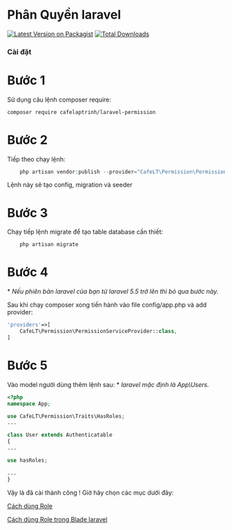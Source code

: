 # Phân Quyền laravel


[![Latest Version on Packagist](https://img.shields.io/packagist/v/cafelaptrinh/laravel-role.svg?style=flat-square)](https://packagist.org/packages/cafelaptrinh/laravel-role)
[![Total Downloads](https://img.shields.io/packagist/dt/cafelaptrinh/laravel-role.svg?style=flat-square)](https://packagist.org/packages/cafelaptrinh/laravel-role)

### Cài đặt

# Bước 1
Sử dụng câu lệnh composer require:

```bash
composer require cafelaptrinh/laravel-permission
```


# Bước 2
Tiếp theo chạy lệnh:
``` php
    php artisan vendor:publish --provider="CafeLT\Permission\PermissionServiceProvider"
```
Lệnh này sẽ tạo config, migration và seeder

# Bước 3
Chạy tiếp lệnh migrate để tạo table database cần thiết:
```php
    php artisan migrate
```


# Bước 4
\* *Nếu phiên bản laravel của bạn từ laravel 5.5 trở lên thì bỏ qua bước này.*

Sau khi chạy composer xong tiến hành vào file config/app.php và add provider:

```php
'providers'=>[
    CafeLT\Permission\PermissionServiceProvider::class,
]
```

# Bước 5
Vào model người dùng thêm lệnh sau:
 \* *laravel mặc định là App\Users.*
```php
<?php
namespace App;

use CafeLT\Permission\Traits\HasRoles;
...

class User extends Authenticatable
{
...

use hasRoles;

...
}

```


Vậy là đã cài thành công ! Giờ hãy chọn các mục dưới đây:

[Cách dùng Role](https://github.com/cafelaptrinh/laravel-role/blob/master/docs/use-role.md)

[Cách dùng Role trong Blade laravel](https://github.com/cafelaptrinh/laravel-role/blob/master/docs/role-blade.md)
